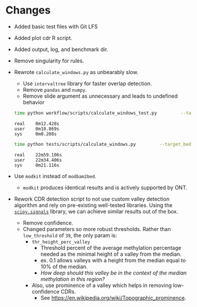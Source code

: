 # Changes
* Added basic test files with Git LFS
* Added plot cdr R script.
* Added output, log, and benchmark dir.
* Remove singularity for rules.
* Rewrote `calculate_windows.py` as unbearably slow.
    * Use `intervaltree` library for faster overlap detection.
    * Remove `pandas` and `numpy`.
    * Remove slide argument as unnecessary and leads to undefined behavior

    ```bash
    time python workflow/scripts/calculate_windows_test.py         --target_bed test/bed/CHM13_cen_500kbp.bed         --methylation_tsv results/bed/CHM13_subset.bed         --window_size 5000      -p 1 > /dev/null
    ```
    ```
    real    0m12.428s
    user    0m10.869s
    sys     0m0.208s
    ```

    ```bash
    time python tests/scripts/calculate_windows.py         --target_bed test/bed/CHM13_cen_500kbp.bed         --methylation_tsv results/bed/CHM13_subset.bed         --window_size 5000         --slide 5000  > /dev/null
    ```
    ```
    real    22m59.106s
    user    22m34.406s
    sys     0m21.116s
    ```
* Use `modkit` instead of `modbam2bed`.
    * `modkit` produces identical results and is actively supported by ONT.
* Rework CDR detection script to not use custom valley detection algorithm and rely on pre-existing well-tested libraries. Using the [`scipy.signals`](https://docs.scipy.org/doc/scipy/reference/signal.html) library, we can achieve similar results out of the box.
    * Remove confidence.
    * Changed parameters so more robust thresholds. Rather than `low_threshold` of `39`, the only param is:
        * `thr_height_perc_valley`
            * Threshold percent of the average methylation percentage needed as the minimal height of a valley from the median.
            * ex. 0.1 allows valleys with a height from the median equal to 10% of the median.
            * *How deep should this valley be in the context of the median methylation in this region?*
        * Also, use prominence of a valley which helps in removing low-confidence CDRs.
            * See https://en.wikipedia.org/wiki/Topographic_prominence.
